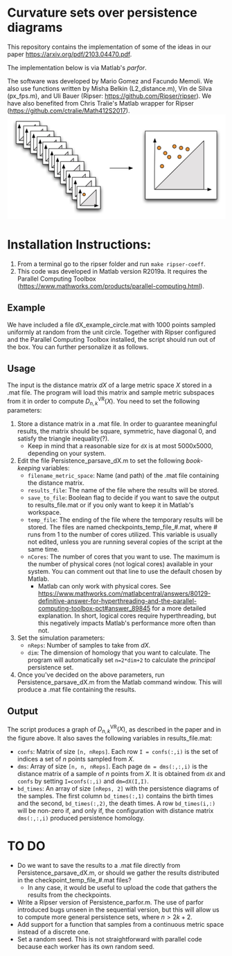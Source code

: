 # Curvature sets over persistence diagrams
This repository contains the implementation of some of the ideas in our paper https://arxiv.org/pdf/2103.04470.pdf. 

The implementation below is via Matlab's *parfor*.

The software was developed by Mario Gomez and Facundo Memoli. We also use functions written by Misha Belkin (L2_distance.m), Vin de Silva (px_fps.m), and Uli Bauer (Ripser: https://github.com/Ripser/ripser). We have also benefited from Chris Tralie's Matlab wrapper for Ripser (https://github.com/ctralie/Math412S2017).
![Alt text](stack-D-to1.png?raw=true "Stacking of persistence diagrams")


# Installation Instructions:
1. From a terminal go to the ripser folder and run `make ripser-coeff`.
2. This code was developed in Matlab version R2019a. It requires the Parallel Computing Toolbox (https://www.mathworks.com/products/parallel-computing.html).

## Example
We have included a file dX_example_circle.mat with 1000 points sampled uniformly at random from the unit circle. Together with Ripser configured and the Parallel Computing Toolbox installed, the script should run out of the box. You can further personalize it as follows.

## Usage
The input is the distance matrix $dX$ of a large metric space $X$ stored in a .mat file. The program will load this matrix and sample metric subspaces from it in order to compute $D_{n,k}^{\mathrm{VR}}(X)$. You need to set the following parameters:

1. Store a distance matrix in a .mat file. In order to guarantee meaningful results, the matrix should be square, symmetric, have diagonal 0, and satisfy the triangle inequality(?).
	- Keep in mind that a reasonable size for `dX` is at most 5000x5000, depending on your system.
2. Edit the file Persistence_parsave_dX.m to set the following *book-keeping* variables:
	- `filename_metric_space`: Name (and path) of the .mat file containing the distance matrix.
	- `results_file`: The name of the file where the results will be stored.
	- `save_to_file`: Boolean flag to decide if you want to save the output to results_file.mat or if you only want to keep it in Matlab's workspace.
	- `temp_file`: The ending of the file where the temporary results will be stored. The files are named checkpoints_temp_file_#.mat, where # runs from 1 to the number of cores utilized. This variable is usually not edited, unless you are running several copies of the script at the same time.
	- `nCores`: The number of cores that you want to use. The maximum is the number of physical cores (not logical cores) available in your system. You can comment out that line to use the default chosen by Matlab.
		- Matlab can only work with physical cores. See https://www.mathworks.com/matlabcentral/answers/80129-definitive-answer-for-hyperthreading-and-the-parallel-computing-toolbox-pct#answer_89845 for a more detailed explanation. In short, logical cores require hyperthreading, but this negatively impacts Matlab's performance more often than not.
3. Set the simulation parameters:
	- `nReps`: Number of samples to take from $dX$.
	- `dim`: The dimension of homology that you want to calculate. The program will automatically set `n=2*dim+2` to calculate the *principal* persistence set.
4. Once you've decided on the above parameters, run Persistence_parsave_dX.m from the Matlab command window. This will produce a .mat file containing the results.

## Output
The script produces a graph of $D_{n,k}^\mathrm{VR}(X)$, as described in the paper and in the figure above. It also saves the following variables in results_file.mat:

* `confs`: Matrix of size `[n, nReps]`. Each row `I = confs(:,i)` is the set of indices a set of $n$ points sampled from $X$.
* `dms`: Array of size `[n, n, nReps]`. Each page `dm = dms(:,:,i)` is the distance matrix of a sample of $n$ points from $X$. It is obtained from `dX` and `confs` by setting `I=confs(:,i)` and `dm=dX(I,I)`.
* `bd_times`: An array of size `[nReps, 2]` with the persistence diagrams of the samples. The first column `bd_times(:,1)` contains the birth times and the second, `bd_times(:,2)`, the death times. A row `bd_times(i,:)` will be non-zero if, and only if, the configuration with distance matrix `dms(:,:,i)` produced persistence homology.

# TO DO
- Do we want to save the results to a .mat file directly from Persistence_parsave_dX.m, or should we gather the results distributed in the checkpoint_temp_file_#.mat files?
	- In any case, it would be useful to upload the code that gathers the results from the checkpoints.
- Write a Ripser version of Persistence_parfor.m. The use of parfor introduced bugs unseen in the sequential version, but this will allow us to compute more general persistence sets, where $n > 2k+2$.
- Add support for a function that samples from a continuous metric space instead of a discrete one.
- Set a random seed. This is not straightforward with parallel code because each worker has its own random seed.
